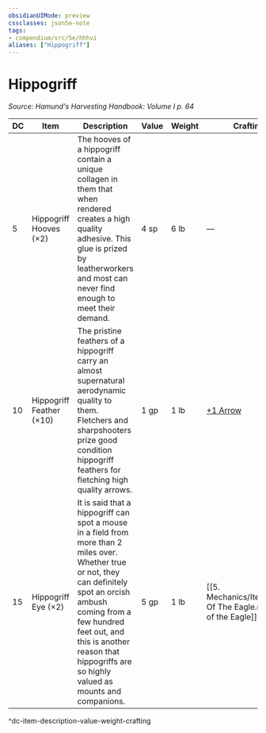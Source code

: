 ```yaml
---
obsidianUIMode: preview
cssclasses: json5e-note
tags:
- compendium/src/5e/hhhvi
aliases: ["Hippogriff"]
---
```

# Hippogriff
*Source: Hamund's Harvesting Handbook: Volume I p. 64* 

| DC | Item | Description | Value | Weight | Crafting |
|----|------|-------------|-------|--------|----------|
| 5 | Hippogriff Hooves (×2) | The hooves of a hippogriff contain a unique collagen in them that when rendered creates a high quality adhesive. This glue is prized by leatherworkers and most can never find enough to meet their demand. | 4 sp | 6 lb | — |
| 10 | Hippogriff Feather (×10) | The pristine feathers of a hippogriff carry an almost supernatural aerodynamic quality to them. Fletchers and sharpshooters prize good condition hippogriff feathers for fletching high quality arrows. | 1 gp | 1 lb | [+1 Arrow](compendium/items/1-ammunition.md) |
| 15 | Hippogriff Eye (×2) | It is said that a hippogriff can spot a mouse in a field from more than 2 miles over. Whether true or not, they can definitely spot an orcish ambush coming from a few hundred feet out, and this is another reason that hippogriffs are so highly valued as mounts and companions. | 5 gp | 1 lb | [[5. Mechanics/Items/Eyes Of The Eagle.md\|Eyes of the Eagle]] |
^dc-item-description-value-weight-crafting